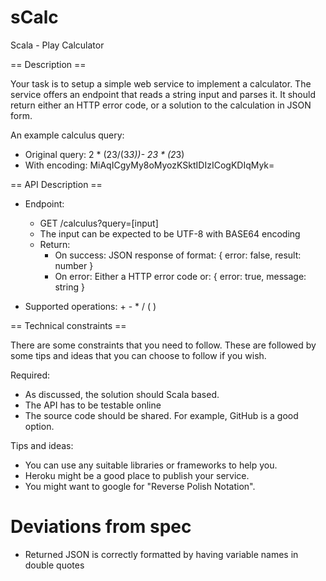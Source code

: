 # sCalc
Scala - Play Calculator

== Description ==

Your task is to setup a simple web service to implement a calculator. The service offers an endpoint that reads a string input and parses it. It should return either an HTTP error code, or a solution to the calculation in JSON form.

An example calculus query:
- Original query: 2 * (23/(3*3))- 23 * (2*3)
- With encoding: MiAqICgyMy8oMyozKSktIDIzICogKDIqMyk=


== API Description == 

- Endpoint:
  * GET /calculus?query=[input]
  * The input can be expected to be UTF-8 with BASE64 encoding
  * Return:
    - On success: JSON response of format:
      { error: false, result: number }
    - On error: Either a HTTP error code or:
      { error: true, message: string }

- Supported operations: + - * / ( ) 


== Technical constraints ==

There are some constraints that you need to follow. These are followed by some tips and ideas that you can choose to follow if you wish.

Required:
- As discussed, the solution should Scala based. 
- The API has to be testable online 
- The source code should be shared. For example, GitHub is a good option.

Tips and ideas:
- You can use any suitable libraries or frameworks to help you.
- Heroku might be a good place to publish your service.
- You might want to google for "Reverse Polish Notation".

# Deviations from spec
* Returned JSON is correctly formatted by having variable names in double quotes

